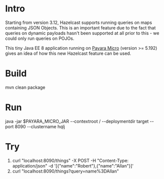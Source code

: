 # Intro

Starting from version 3.12, Hazelcast supports running queries on maps containing JSON Objects. This is an important feature due to the fact that queries on dynamic payloads hasn't been supported at all prior to this - we could only run queries on POJOs.

This tiny Java EE 8 application running on [Payara Micro](https://github.com/payara/Payara) (version >= 5.192) gives an idea of how this new Hazelcast feature can be used.

# Build
mvn clean package 

# Run
java -jar $PAYARA_MICRO_JAR --contextroot / --deploymentdir target --port 8090 --clustername hqlj 

# Try

1. curl "localhost:8090/things" -X POST -H "Content-Type: application/json" -d '[{"name":"Robert"},{"name":"Allan"}]'
2. curl "localhost:8090/things?query=name%3DAllan"